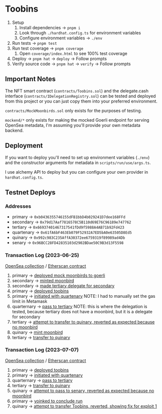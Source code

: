 # Toobins

1. Setup
   1. Install dependencies → `pnpm i`
   2. Look through `./hardhat.config.ts` for environment variables
   3. Configure environment variables → `./env`
2. Run tests → `pnpm test`
3. Run test coverage → `pnpm coverage`
   1. Open `coverage/index.html` to see 100% test coverage
4. Deploy → `pnpm hat` → `deploy` → Follow prompts
5. Verify source code → `pnpm hat` → `verify` → Follow prompts

## Important Notes

The NFT smart contract (`contracts/Toobins.sol`) and the delegate.cash
interface (`contracts/IDelegationRegistry.sol`) can be tested and deployed
from this project or you can just copy them into your preferred environment.

`contracts/MockMoonbirds.sol` only exists for the purposes of testing.

`mockend/*` only exists for making the mocked Goerli endpoint for serving
OpenSea metadata, I'm assuming you'll provide your own metadata backend.

## Deployment

If you want to deploy you'll need to set up environment variables (`./env`)
and the constructor arguments for metadata in `scripts/run/use/args.ts`.

I use alchemy API to deploy but you can configure your own provider in `hardhat.config.ts`.

## Testnet Deploys

### Addresses

- primary → `0xb0436355746155dFB1bbD4b029241D7dee168FFd`
- secondary → `0x79d17Aaf7816578C5B110d69E76C96189e747762`
- tertiary → `0x66937401467317541fDd9f5988A4AB71b92Fd423`
- quartenary → `0x61fA6bF463Eb079F52932A7ED5bA0e63505D8Ed5`
- quinary → `0x992c983C235AffA30372ee6759319f89989ad4Db`
- senary → `0x96BCC28FD42835103d2902BDae50C9B3d13F5598`

### Transaction Log (2023-06-25)

[OpenSea collection](https://testnets.opensea.io/collection/toobins) / [Etherscan contract](https://goerli.etherscan.io/address/0x0a239365bbab8dbe0df035245b905aad37b55f16)

1. primary → [deployed mock moonbirds to goerli](https://goerli.etherscan.io/tx/0x1b89ba05b526efe806943fd3f547f39c67236838d12fff31e2a274f0cebc0cc2)
2. secondary → [minted moonbird](https://goerli.etherscan.io/tx/0xc2e3b12b6fc96f2e9be6e465a16116638435e5b7dec79b67ea1d271f0610870b)
3. secondary → [made tertiary delegate for secondary](https://goerli.etherscan.io/tx/0xfb06290d97907aee1cec6ce1ea7a65004d2f2eb556ac9a19df65203b103c0b67)
4. primary → [deployed toobins](https://goerli.etherscan.io/tx/0x96f1dbc60aa3321590846127880e65f00cca9d63829c52c42041f3bc82f02503)
5. primary → [initiated with quartenary](https://goerli.etherscan.io/tx/0xdd82c847b8ffe9819236e4c520800618684491a0d444afa7cd030fa81ade5617) NOTE: I had to manually set the gas limit in Metamask
6. quarternary → [pass to tertiary](0xa3d05da39b64ed03eeac3e2b98fcc9aa870b0a049ff6fa9e2d1a67968f1f83de) NOTE: this is where the delegation is tested, because tertiary does not have a moonbird, but it is a delegate for secondary
7. tertiary → [attempt to transfer to quinary, reverted as expected because no moonbird](https://goerli.etherscan.io/tx/0xe62bd09c1e674e3250fa3108a4a25d94f635603e5d640d888bbea3302447eba6)
8. quinary → [mint moonbird](https://goerli.etherscan.io/tx/0x5445176be3f77d50a6d46e57a00725e62cc17b15d841cbab91455baba770cfff)
9. tertiary → [transfer to quinary](https://goerli.etherscan.io/tx/0x68af29e800d29df3f3d3dd48ff3e1761d77106d814bca2476bac0d768524ffe6)

### Transaction Log (2023-07-07)

[OpenSea collection](https://testnets.opensea.io/collection/toobins-1) / [Etherscan contract](https://goerli.etherscan.io/address/0xf71c3979e16f8b1ab8f2db03693c4383d636abba)

1. primary → [deployed toobins](https://goerli.etherscan.io/tx/0x8c84b4068163eaaccc948deed20b7ad77440be9cef95adf770d9eda36cfc7e7b)
2. primary → [initiated with quartenary](https://goerli.etherscan.io/tx/0xd617828c4d4c6b034611766c24adf5728819b4e18b481e2c27ee42a8faf79b43)
3. quarternary → [pass to tertiary](https://goerli.etherscan.io/tx/0xbdd86fb18fcb15fd3e230fd520c88adc71d855f2801cec267828168a6892019e)
4. tertiary → [transfer to quinary](https://goerli.etherscan.io/tx/0x8d650700ef41586633973230a6a440edefa1e4e6c1e31643136d0c8281c3fe34)
5. quinary → [attempt to pass to senary, reverted as expected because no moonbird](https://goerli.etherscan.io/tx/0x165a5577c2309c781f633a0a7efdc00fdaf51852de362f1df0d3223df21c1bc7)
6. primary → [yoinked to conclude run](https://goerli.etherscan.io/tx/0xcc4bbf52ecd11341f5dcfb24e6aa5b9761beb75bf2b2ab469ef34d04034bb035)
7. quinary → [attempt to transfer Toobins, reverted, showing fix for exploit 1](https://goerli.etherscan.io/tx/0x9b2df6b0ee764b433c4d700b32cf604c8e1d69adba2cd74fea7ab5b285d7e0f2)
